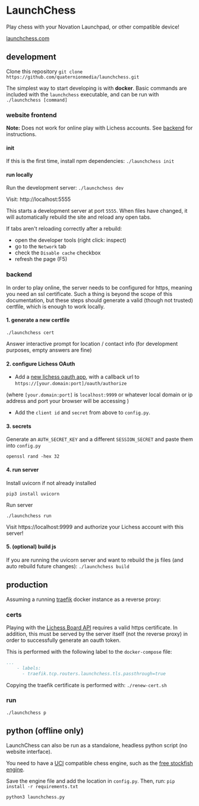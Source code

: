 # LaunchChess

Play chess with your Novation Launchpad, or other compatible device!

[launchchess.com](https://launchchess.com)

## development
Clone this repository
`git clone https://github.com/quaternionmedia/launchchess.git`

The simplest way to start developing is with **docker**. Basic commands are included with the `launchchess` executable, and can be run with `./launchchess [command]`

### website frontend
**Note:** Does not work for online play with Lichess accounts. See [backend](#backend) for instructions.

#### init
If this is the first time, install npm dependencies:
`./launchchess init`

#### run locally
Run the development server:
`./launchchess dev`

Visit: http://localhost:5555

This starts a development server at port `5555`. When files have changed, it will automatically rebuild the site and reload any open tabs.

If tabs aren't reloading correctly after a rebuild:
- open the developer tools (right click: inspect)
- go to the `Network` tab
- check the `Disable cache` checkbox
- refresh the page (F5)


### backend
In order to play online, the server needs to be configured for https, meaning you need an ssl certificate. Such a thing is beyond the scope of this documentation, but these steps should generate a valid (though not trusted) certfile, which is enough to work locally.

#### 1. generate a new certfile

`./launchchess cert`

Answer interactive prompt for location / contact info (for development purposes, empty answers are fine)

#### 2. configure Lichess OAuth
- Add a [new lichess oauth app](https://lichess.org/account/oauth/app), with a callback url to `https://[your.domain:port]/oauth/authorize`


(where `[your.domain:port]` is `localhost:9999` or whatever local domain or ip address and port your browser will be accessing )

- Add the `client id` and `secret` from above to `config.py`.


#### 3. secrets
Generate an `AUTH_SECRET_KEY` and a different `SESSION_SECRET` and  paste them into `config.py`

`openssl rand -hex 32`


#### 4. run server
Install uvicorn if not already installed

`pip3 install uvicorn`

Run server

`./launchchess run`

Visit https://localhost:9999 and authorize your Lichess account with this server!

#### 5. (optional) build js
If you are running the uvicorn server and want to rebuild the js files (and auto rebuild future changes):
`./launchchess build`

## production
Assuming a running [traefik](https://traefik.io/traefik/) docker instance as a reverse proxy:

### certs
Playing with the [Lichess Board API](https://lichess.org/api#tag/Board) requires a valid https certificate. In addition, this must be served by the server itself (not the reverse proxy) in order to successfully generate an oauth token. 

This is performed with the following label to the `docker-compose` file:
``` yml
...
    - labels:
      - traefik.tcp.routers.launchchess.tls.passthrough=true
```

Copying the traefik certificate is performed with:
`./renew-cert.sh`

### run
`./launchchess p`

## python (offline only)
LaunchChess can also be run as a standalone, headless python script (no website interface).

You need to have a [UCI](https://en.wikipedia.org/wiki/Universal_Chess_Interface) compatible chess engine, such as the [free stockfish engine](https://stockfishchess.org/download/).

Save the engine file and add the location in `config.py`. Then, run:
`pip install -r requirements.txt`

`python3 launchchess.py`
